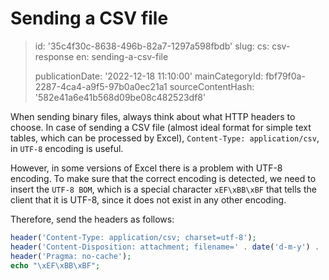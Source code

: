 Sending a CSV file
==================

> id: '35c4f30c-8638-496b-82a7-1297a598fbdb'
> slug:
> 	cs: csv-response
> 	en: sending-a-csv-file
> 
> publicationDate: '2022-12-18 11:10:00'
> mainCategoryId: fbf79f0a-2287-4ca4-a9f5-97b0a0ec21a1
> sourceContentHash: '582e41a6e41b568d09be08c482523df8'

When sending binary files, always think about what HTTP headers to choose. In case of sending a CSV file (almost ideal format for simple text tables, which can be processed by Excel), `Content-Type: application/csv`, in `UTF-8` encoding is useful.

However, in some versions of Excel there is a problem with UTF-8 encoding. To make sure that the correct encoding is detected, we need to insert the `UTF-8 BOM`, which is a special character ``xEF\xBB\xBF`` that tells the client that it is UTF-8, since it does not exist in any other encoding.

Therefore, send the headers as follows:

```php
header('Content-Type: application/csv; charset=utf-8');
header('Content-Disposition: attachment; filename=' . date('d-m-y') . '_file.csv');
header('Pragma: no-cache');
echo "\xEF\xBB\xBF";
```
